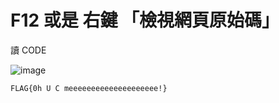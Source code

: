 # F12 或是 右鍵 「檢視網頁原始碼」

讀 CODE

![image](https://user-images.githubusercontent.com/75651364/192126531-27bcf28e-cc15-4928-bfc7-32a110591d4f.png)

`FLAG{0h U C meeeeeeeeeeeeeeeeeeee!}`
